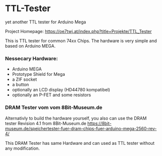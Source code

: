 # TTL-Tester
yet another TTL tester for Arduino Mega 

Project Homepage: https://oe7twj.at/index.php?title=Projekte/TTL_Tester

This is TTL tester for common 74xx Chips.
The hardware is very simple and based on Arduino MEGA.




### Nessecary Hardware:

* Arduino MEGA
* Prototype Shield for Mega
* a ZIF socket 
* a button 
* optionally an LCD display (HD44780 kompatibel)
* optionally an P-FET and some resistors


### DRAM Tester vom vom 8Bit-Museum.de

Alternativly to build the hardware yourself, you also can use the DRAM tester Revision 4.1 from 8Bit-Museum.de
https://8bit-museum.de/speichertester-fuer-dram-chips-fuer-arduino-mega-2560-rev-4/

This DRAM Tester has same Hardware and can used as TTL tester without any modification.



